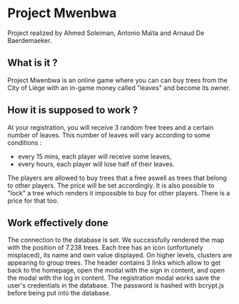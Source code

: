 # Project Mwenbwa

Project realized by Ahmed Soleiman, Antonio Maïta and Arnaud De Baerdemaeker.
<br>
## What is it ?

Project Mwenbwa is an online game where you can can buy trees from the City of Liège with an in-game money called "leaves" and become its owner.

## How it is supposed to work ?

At your registration, you will receive 3 random free trees and a certain number of leaves.
This number of leaves will vary according to some conditions :

* every 15 mins, each player will receive some leaves,
* every hours, each player will lose half of their leaves.

The players are allowed to buy trees that a free aswell as trees that belong to other players. The price will be set accordingly.
It is also possible to "lock" a tree which renders it impossible to buy for other players. There is a price for that too.

## Work effectively done

The connection to the database is set.
We successfully rendered the map with the position of 7.238 trees. Each tree has an icon (unfortunely misplaced), its name and own value displayed. On higher levels, clusters are appearing to group trees.
The header contains 3 links which allow to get back to the homepage, open the modal with the sign in content, and open the modal with the log in content. The registration modal works save the user's credentials in the database. The password is hashed with bcrypt.js before being put into the database.
